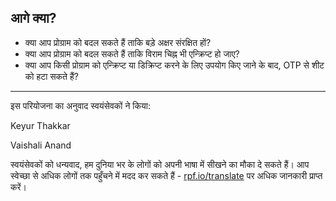 ## आगे क्या?

- क्या आप प्रोग्राम को बदल सकते हैं ताकि बड़े अक्षर संरक्षित हों?
- क्या आप प्रोग्राम को बदल सकते हैं ताकि विराम चिह्न भी एन्क्रिप्ट हो जाए?
- क्या आप किसी प्रोग्राम को एन्क्रिप्ट या डिक्रिप्ट करने के लिए उपयोग किए जाने के बाद, OTP से शीट को हटा सकते हैं?


***
इस परियोजना का अनुवाद स्वयंसेवकों ने किया:

Keyur Thakkar

Vaishali Anand

स्वयंसेवकों को धन्यवाद, हम दुनिया भर के लोगों को अपनी भाषा में सीखने का मौका दे सकते हैं। आप स्वेच्छा से अधिक लोगों तक पहुँचने में मदद कर सकते हैं - [rpf.io/translate](https://rpf.io/translate) पर अधिक जानकारी प्राप्त करें।

